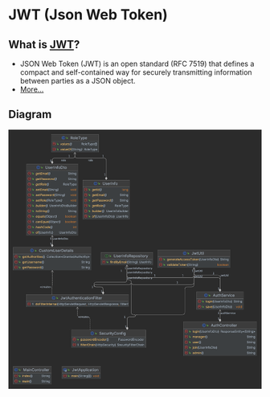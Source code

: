 # JWT (Json Web Token)

## What is [JWT](https://jwt.io/introduction)?
- JSON Web Token (JWT) is an open standard (RFC 7519) that defines a compact and self-contained way for securely transmitting information between parties as a JSON object.
- [More...](https://y-e-un28.tistory.com/556#What-is-JWT)

## Diagram
![diagram.png](image%2Fdiagram.png)